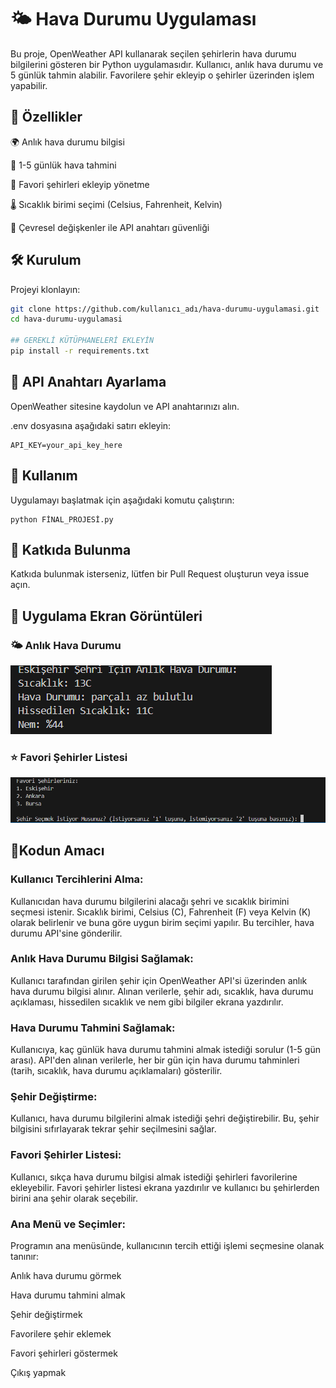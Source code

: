 # 🌤 Hava Durumu Uygulaması
Bu proje, OpenWeather API kullanarak seçilen şehirlerin hava durumu bilgilerini gösteren bir Python uygulamasıdır. Kullanıcı, anlık hava durumu ve 5 günlük tahmin alabilir. Favorilere şehir ekleyip o şehirler üzerinden işlem yapabilir.
## 🚀 Özellikler
🌍 Anlık hava durumu bilgisi

🔮 1-5 günlük hava tahmini

📌 Favori şehirleri ekleyip yönetme

🌡️ Sıcaklık birimi seçimi (Celsius, Fahrenheit, Kelvin)

🔑 Çevresel değişkenler ile API anahtarı güvenliği

## 🛠 Kurulum
Projeyi klonlayın:  
```bash
git clone https://github.com/kullanıcı_adı/hava-durumu-uygulamasi.git
cd hava-durumu-uygulamasi

## GEREKLİ KÜTÜPHANELERİ EKLEYİN
pip install -r requirements.txt
```
## 🔑 API Anahtarı Ayarlama
OpenWeather sitesine kaydolun ve API anahtarınızı alın.


.env dosyasına aşağıdaki satırı ekleyin:

```
API_KEY=your_api_key_here
```

## 🎯 Kullanım
Uygulamayı başlatmak için aşağıdaki komutu çalıştırın:

```
python FİNAL_PROJESİ.py
```

## 🤝 Katkıda Bulunma
Katkıda bulunmak isterseniz, lütfen bir Pull Request oluşturun veya issue açın.

## 📸 Uygulama Ekran Görüntüleri

### 🌤 Anlık Hava Durumu
![Anlık Hava Durumu](anlik_hava_durumu.png)

### ⭐ Favori Şehirler Listesi
![Favori Şehirler](favori_sehirler.png)


## 🎯Kodun Amacı

### Kullanıcı Tercihlerini Alma:

Kullanıcıdan hava durumu bilgilerini alacağı şehri ve sıcaklık birimini seçmesi istenir.
Sıcaklık birimi, Celsius (C), Fahrenheit (F) veya Kelvin (K) olarak belirlenir ve buna göre uygun birim seçimi yapılır. Bu tercihler, hava durumu API'sine gönderilir.

### Anlık Hava Durumu Bilgisi Sağlamak:

Kullanıcı tarafından girilen şehir için OpenWeather API'si üzerinden anlık hava durumu bilgisi alınır.
Alınan verilerle, şehir adı, sıcaklık, hava durumu açıklaması, hissedilen sıcaklık ve nem gibi bilgiler ekrana yazdırılır.


### Hava Durumu Tahmini Sağlamak:

Kullanıcıya, kaç günlük hava durumu tahmini almak istediği sorulur (1-5 gün arası).
API'den alınan verilerle, her bir gün için hava durumu tahminleri (tarih, sıcaklık, hava durumu açıklamaları) gösterilir.


### Şehir Değiştirme:

Kullanıcı, hava durumu bilgilerini almak istediği şehri değiştirebilir. Bu, şehir bilgisini sıfırlayarak tekrar şehir seçilmesini sağlar.


### Favori Şehirler Listesi:

Kullanıcı, sıkça hava durumu bilgisi almak istediği şehirleri favorilerine ekleyebilir.
Favori şehirler listesi ekrana yazdırılır ve kullanıcı bu şehirlerden birini ana şehir olarak seçebilir.

### Ana Menü ve Seçimler:

Programın ana menüsünde, kullanıcının tercih ettiği işlemi seçmesine olanak tanınır:

Anlık hava durumu görmek

Hava durumu tahmini almak

Şehir değiştirmek

Favorilere şehir eklemek

Favori şehirleri göstermek

Çıkış yapmak

